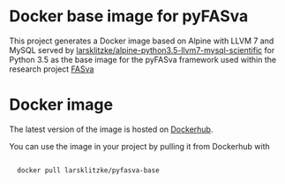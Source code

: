 # Docker base image for pyFASva

This project generates a Docker image based on Alpine with LLVM 7 and MySQL served by 
[larsklitzke/alpine-python3.5-llvm7-mysql-scientific](https://github.com/larsklitzke/alpine-python3.5-llvm7-mysql-scientific) for Python 3.5 as the base image for the pyFASva framework used within the research project [FASva](https://www.hs-emden-leer.de/fachbereiche/technik/projekte/fasva/)

# Docker image
The latest version of the image is hosted on [Dockerhub](https://hub.docker.com/r/larsklitzke/pyfasva-base). 

You can use the image in your project by pulling it from Dockerhub with

```bash

  docker pull larsklitzke/pyfasva-base
  
```
